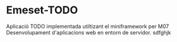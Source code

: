 Emeset-TODO
===========

Aplicació TODO implementada utiltizant el miniframework per M07 Desenvolupament d'aplicacions web en entorn de servidor.
sdfghjk
